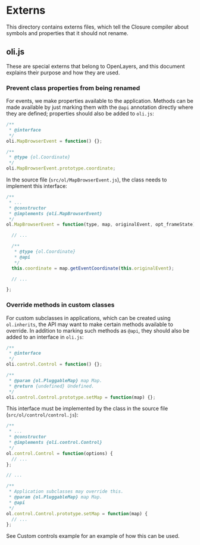 # Externs

This directory contains externs files, which tell the Closure compiler about symbols and properties that it should not rename.

## oli.js

These are special externs that belong to OpenLayers, and this document explains their purpose and how they are used.

### Prevent class properties from being renamed

For events, we make properties available to the application. Methods can be made available by just marking them with the `@api` annotation directly where they are defined; properties should also be added to `oli.js`:

```js
/**
 * @interface
 */
oli.MapBrowserEvent = function() {};

/**
 * @type {ol.Coordinate}
 */
oli.MapBrowserEvent.prototype.coordinate;
```
In the source file (`src/ol/MapBrowserEvent.js`), the class needs to implement this interface:
```js
/**
 * ...
 * @constructor
 * @implements {oli.MapBrowserEvent}
 */
ol.MapBrowserEvent = function(type, map, originalEvent, opt_frameState) {

  // ...

  /**
   * @type {ol.Coordinate}
   * @api
   */
  this.coordinate = map.getEventCoordinate(this.originalEvent);

  // ...

};
```

### Override methods in custom classes

For custom subclasses in applications, which can be created using `ol.inherits`, the API may want to make certain methods available to override. In addition to marking such methods as `@api`, they should also be added to an interface in `oli.js`:
```js
/**
 * @interface
 */
oli.control.Control = function() {};

/**
 * @param {ol.PluggableMap} map Map.
 * @return {undefined} Undefined.
 */
oli.control.Control.prototype.setMap = function(map) {};

```
This interface must be implemented by the class in the source file (`src/ol/control/control.js`):
```js
/**
 * ...
 * @constructor
 * @implements {oli.control.Control}
 */
ol.control.Control = function(options) {
  // ...
};

// ...

/**
 * Application subclasses may override this.
 * @param {ol.PluggableMap} map Map.
 * @api
 */
ol.control.Control.prototype.setMap = function(map) {
  // ...
};
```
See Custom controls example for an example of how this can be used.
